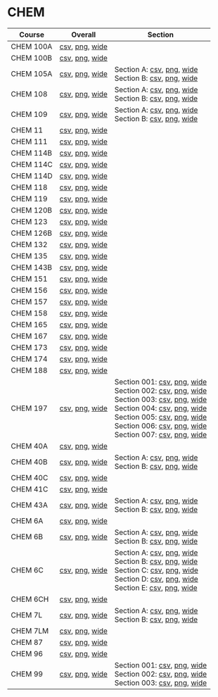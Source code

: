 # CHEM

| Course | Overall | Section |
| ------ | ------- | ------- |
| CHEM 100A | [csv](https://github.com/UCSD-Historical-Enrollment-Data/2023Spring/blob/main/overall/CHEM%20100A.csv), [png](https://raw.githubusercontent.com/UCSD-Historical-Enrollment-Data/2023Spring/main/plot_overall/CHEM%20100A.png), [wide](https://raw.githubusercontent.com/UCSD-Historical-Enrollment-Data/2023Spring/main/plot_overall_wide/CHEM%20100A.png) |  |
| CHEM 100B | [csv](https://github.com/UCSD-Historical-Enrollment-Data/2023Spring/blob/main/overall/CHEM%20100B.csv), [png](https://raw.githubusercontent.com/UCSD-Historical-Enrollment-Data/2023Spring/main/plot_overall/CHEM%20100B.png), [wide](https://raw.githubusercontent.com/UCSD-Historical-Enrollment-Data/2023Spring/main/plot_overall_wide/CHEM%20100B.png) |  |
| CHEM 105A | [csv](https://github.com/UCSD-Historical-Enrollment-Data/2023Spring/blob/main/overall/CHEM%20105A.csv), [png](https://raw.githubusercontent.com/UCSD-Historical-Enrollment-Data/2023Spring/main/plot_overall/CHEM%20105A.png), [wide](https://raw.githubusercontent.com/UCSD-Historical-Enrollment-Data/2023Spring/main/plot_overall_wide/CHEM%20105A.png) | Section A: [csv](https://github.com/UCSD-Historical-Enrollment-Data/2023Spring/blob/main/section/CHEM%20105A_A.csv), [png](https://raw.githubusercontent.com/UCSD-Historical-Enrollment-Data/2023Spring/main/plot_section/CHEM%20105A_A.png), [wide](https://raw.githubusercontent.com/UCSD-Historical-Enrollment-Data/2023Spring/main/plot_section_wide/CHEM%20105A_A.png)<br>Section B: [csv](https://github.com/UCSD-Historical-Enrollment-Data/2023Spring/blob/main/section/CHEM%20105A_B.csv), [png](https://raw.githubusercontent.com/UCSD-Historical-Enrollment-Data/2023Spring/main/plot_section/CHEM%20105A_B.png), [wide](https://raw.githubusercontent.com/UCSD-Historical-Enrollment-Data/2023Spring/main/plot_section_wide/CHEM%20105A_B.png) |
| CHEM 108 | [csv](https://github.com/UCSD-Historical-Enrollment-Data/2023Spring/blob/main/overall/CHEM%20108.csv), [png](https://raw.githubusercontent.com/UCSD-Historical-Enrollment-Data/2023Spring/main/plot_overall/CHEM%20108.png), [wide](https://raw.githubusercontent.com/UCSD-Historical-Enrollment-Data/2023Spring/main/plot_overall_wide/CHEM%20108.png) | Section A: [csv](https://github.com/UCSD-Historical-Enrollment-Data/2023Spring/blob/main/section/CHEM%20108_A.csv), [png](https://raw.githubusercontent.com/UCSD-Historical-Enrollment-Data/2023Spring/main/plot_section/CHEM%20108_A.png), [wide](https://raw.githubusercontent.com/UCSD-Historical-Enrollment-Data/2023Spring/main/plot_section_wide/CHEM%20108_A.png)<br>Section B: [csv](https://github.com/UCSD-Historical-Enrollment-Data/2023Spring/blob/main/section/CHEM%20108_B.csv), [png](https://raw.githubusercontent.com/UCSD-Historical-Enrollment-Data/2023Spring/main/plot_section/CHEM%20108_B.png), [wide](https://raw.githubusercontent.com/UCSD-Historical-Enrollment-Data/2023Spring/main/plot_section_wide/CHEM%20108_B.png) |
| CHEM 109 | [csv](https://github.com/UCSD-Historical-Enrollment-Data/2023Spring/blob/main/overall/CHEM%20109.csv), [png](https://raw.githubusercontent.com/UCSD-Historical-Enrollment-Data/2023Spring/main/plot_overall/CHEM%20109.png), [wide](https://raw.githubusercontent.com/UCSD-Historical-Enrollment-Data/2023Spring/main/plot_overall_wide/CHEM%20109.png) | Section A: [csv](https://github.com/UCSD-Historical-Enrollment-Data/2023Spring/blob/main/section/CHEM%20109_A.csv), [png](https://raw.githubusercontent.com/UCSD-Historical-Enrollment-Data/2023Spring/main/plot_section/CHEM%20109_A.png), [wide](https://raw.githubusercontent.com/UCSD-Historical-Enrollment-Data/2023Spring/main/plot_section_wide/CHEM%20109_A.png)<br>Section B: [csv](https://github.com/UCSD-Historical-Enrollment-Data/2023Spring/blob/main/section/CHEM%20109_B.csv), [png](https://raw.githubusercontent.com/UCSD-Historical-Enrollment-Data/2023Spring/main/plot_section/CHEM%20109_B.png), [wide](https://raw.githubusercontent.com/UCSD-Historical-Enrollment-Data/2023Spring/main/plot_section_wide/CHEM%20109_B.png) |
| CHEM 11 | [csv](https://github.com/UCSD-Historical-Enrollment-Data/2023Spring/blob/main/overall/CHEM%2011.csv), [png](https://raw.githubusercontent.com/UCSD-Historical-Enrollment-Data/2023Spring/main/plot_overall/CHEM%2011.png), [wide](https://raw.githubusercontent.com/UCSD-Historical-Enrollment-Data/2023Spring/main/plot_overall_wide/CHEM%2011.png) |  |
| CHEM 111 | [csv](https://github.com/UCSD-Historical-Enrollment-Data/2023Spring/blob/main/overall/CHEM%20111.csv), [png](https://raw.githubusercontent.com/UCSD-Historical-Enrollment-Data/2023Spring/main/plot_overall/CHEM%20111.png), [wide](https://raw.githubusercontent.com/UCSD-Historical-Enrollment-Data/2023Spring/main/plot_overall_wide/CHEM%20111.png) |  |
| CHEM 114B | [csv](https://github.com/UCSD-Historical-Enrollment-Data/2023Spring/blob/main/overall/CHEM%20114B.csv), [png](https://raw.githubusercontent.com/UCSD-Historical-Enrollment-Data/2023Spring/main/plot_overall/CHEM%20114B.png), [wide](https://raw.githubusercontent.com/UCSD-Historical-Enrollment-Data/2023Spring/main/plot_overall_wide/CHEM%20114B.png) |  |
| CHEM 114C | [csv](https://github.com/UCSD-Historical-Enrollment-Data/2023Spring/blob/main/overall/CHEM%20114C.csv), [png](https://raw.githubusercontent.com/UCSD-Historical-Enrollment-Data/2023Spring/main/plot_overall/CHEM%20114C.png), [wide](https://raw.githubusercontent.com/UCSD-Historical-Enrollment-Data/2023Spring/main/plot_overall_wide/CHEM%20114C.png) |  |
| CHEM 114D | [csv](https://github.com/UCSD-Historical-Enrollment-Data/2023Spring/blob/main/overall/CHEM%20114D.csv), [png](https://raw.githubusercontent.com/UCSD-Historical-Enrollment-Data/2023Spring/main/plot_overall/CHEM%20114D.png), [wide](https://raw.githubusercontent.com/UCSD-Historical-Enrollment-Data/2023Spring/main/plot_overall_wide/CHEM%20114D.png) |  |
| CHEM 118 | [csv](https://github.com/UCSD-Historical-Enrollment-Data/2023Spring/blob/main/overall/CHEM%20118.csv), [png](https://raw.githubusercontent.com/UCSD-Historical-Enrollment-Data/2023Spring/main/plot_overall/CHEM%20118.png), [wide](https://raw.githubusercontent.com/UCSD-Historical-Enrollment-Data/2023Spring/main/plot_overall_wide/CHEM%20118.png) |  |
| CHEM 119 | [csv](https://github.com/UCSD-Historical-Enrollment-Data/2023Spring/blob/main/overall/CHEM%20119.csv), [png](https://raw.githubusercontent.com/UCSD-Historical-Enrollment-Data/2023Spring/main/plot_overall/CHEM%20119.png), [wide](https://raw.githubusercontent.com/UCSD-Historical-Enrollment-Data/2023Spring/main/plot_overall_wide/CHEM%20119.png) |  |
| CHEM 120B | [csv](https://github.com/UCSD-Historical-Enrollment-Data/2023Spring/blob/main/overall/CHEM%20120B.csv), [png](https://raw.githubusercontent.com/UCSD-Historical-Enrollment-Data/2023Spring/main/plot_overall/CHEM%20120B.png), [wide](https://raw.githubusercontent.com/UCSD-Historical-Enrollment-Data/2023Spring/main/plot_overall_wide/CHEM%20120B.png) |  |
| CHEM 123 | [csv](https://github.com/UCSD-Historical-Enrollment-Data/2023Spring/blob/main/overall/CHEM%20123.csv), [png](https://raw.githubusercontent.com/UCSD-Historical-Enrollment-Data/2023Spring/main/plot_overall/CHEM%20123.png), [wide](https://raw.githubusercontent.com/UCSD-Historical-Enrollment-Data/2023Spring/main/plot_overall_wide/CHEM%20123.png) |  |
| CHEM 126B | [csv](https://github.com/UCSD-Historical-Enrollment-Data/2023Spring/blob/main/overall/CHEM%20126B.csv), [png](https://raw.githubusercontent.com/UCSD-Historical-Enrollment-Data/2023Spring/main/plot_overall/CHEM%20126B.png), [wide](https://raw.githubusercontent.com/UCSD-Historical-Enrollment-Data/2023Spring/main/plot_overall_wide/CHEM%20126B.png) |  |
| CHEM 132 | [csv](https://github.com/UCSD-Historical-Enrollment-Data/2023Spring/blob/main/overall/CHEM%20132.csv), [png](https://raw.githubusercontent.com/UCSD-Historical-Enrollment-Data/2023Spring/main/plot_overall/CHEM%20132.png), [wide](https://raw.githubusercontent.com/UCSD-Historical-Enrollment-Data/2023Spring/main/plot_overall_wide/CHEM%20132.png) |  |
| CHEM 135 | [csv](https://github.com/UCSD-Historical-Enrollment-Data/2023Spring/blob/main/overall/CHEM%20135.csv), [png](https://raw.githubusercontent.com/UCSD-Historical-Enrollment-Data/2023Spring/main/plot_overall/CHEM%20135.png), [wide](https://raw.githubusercontent.com/UCSD-Historical-Enrollment-Data/2023Spring/main/plot_overall_wide/CHEM%20135.png) |  |
| CHEM 143B | [csv](https://github.com/UCSD-Historical-Enrollment-Data/2023Spring/blob/main/overall/CHEM%20143B.csv), [png](https://raw.githubusercontent.com/UCSD-Historical-Enrollment-Data/2023Spring/main/plot_overall/CHEM%20143B.png), [wide](https://raw.githubusercontent.com/UCSD-Historical-Enrollment-Data/2023Spring/main/plot_overall_wide/CHEM%20143B.png) |  |
| CHEM 151 | [csv](https://github.com/UCSD-Historical-Enrollment-Data/2023Spring/blob/main/overall/CHEM%20151.csv), [png](https://raw.githubusercontent.com/UCSD-Historical-Enrollment-Data/2023Spring/main/plot_overall/CHEM%20151.png), [wide](https://raw.githubusercontent.com/UCSD-Historical-Enrollment-Data/2023Spring/main/plot_overall_wide/CHEM%20151.png) |  |
| CHEM 156 | [csv](https://github.com/UCSD-Historical-Enrollment-Data/2023Spring/blob/main/overall/CHEM%20156.csv), [png](https://raw.githubusercontent.com/UCSD-Historical-Enrollment-Data/2023Spring/main/plot_overall/CHEM%20156.png), [wide](https://raw.githubusercontent.com/UCSD-Historical-Enrollment-Data/2023Spring/main/plot_overall_wide/CHEM%20156.png) |  |
| CHEM 157 | [csv](https://github.com/UCSD-Historical-Enrollment-Data/2023Spring/blob/main/overall/CHEM%20157.csv), [png](https://raw.githubusercontent.com/UCSD-Historical-Enrollment-Data/2023Spring/main/plot_overall/CHEM%20157.png), [wide](https://raw.githubusercontent.com/UCSD-Historical-Enrollment-Data/2023Spring/main/plot_overall_wide/CHEM%20157.png) |  |
| CHEM 158 | [csv](https://github.com/UCSD-Historical-Enrollment-Data/2023Spring/blob/main/overall/CHEM%20158.csv), [png](https://raw.githubusercontent.com/UCSD-Historical-Enrollment-Data/2023Spring/main/plot_overall/CHEM%20158.png), [wide](https://raw.githubusercontent.com/UCSD-Historical-Enrollment-Data/2023Spring/main/plot_overall_wide/CHEM%20158.png) |  |
| CHEM 165 | [csv](https://github.com/UCSD-Historical-Enrollment-Data/2023Spring/blob/main/overall/CHEM%20165.csv), [png](https://raw.githubusercontent.com/UCSD-Historical-Enrollment-Data/2023Spring/main/plot_overall/CHEM%20165.png), [wide](https://raw.githubusercontent.com/UCSD-Historical-Enrollment-Data/2023Spring/main/plot_overall_wide/CHEM%20165.png) |  |
| CHEM 167 | [csv](https://github.com/UCSD-Historical-Enrollment-Data/2023Spring/blob/main/overall/CHEM%20167.csv), [png](https://raw.githubusercontent.com/UCSD-Historical-Enrollment-Data/2023Spring/main/plot_overall/CHEM%20167.png), [wide](https://raw.githubusercontent.com/UCSD-Historical-Enrollment-Data/2023Spring/main/plot_overall_wide/CHEM%20167.png) |  |
| CHEM 173 | [csv](https://github.com/UCSD-Historical-Enrollment-Data/2023Spring/blob/main/overall/CHEM%20173.csv), [png](https://raw.githubusercontent.com/UCSD-Historical-Enrollment-Data/2023Spring/main/plot_overall/CHEM%20173.png), [wide](https://raw.githubusercontent.com/UCSD-Historical-Enrollment-Data/2023Spring/main/plot_overall_wide/CHEM%20173.png) |  |
| CHEM 174 | [csv](https://github.com/UCSD-Historical-Enrollment-Data/2023Spring/blob/main/overall/CHEM%20174.csv), [png](https://raw.githubusercontent.com/UCSD-Historical-Enrollment-Data/2023Spring/main/plot_overall/CHEM%20174.png), [wide](https://raw.githubusercontent.com/UCSD-Historical-Enrollment-Data/2023Spring/main/plot_overall_wide/CHEM%20174.png) |  |
| CHEM 188 | [csv](https://github.com/UCSD-Historical-Enrollment-Data/2023Spring/blob/main/overall/CHEM%20188.csv), [png](https://raw.githubusercontent.com/UCSD-Historical-Enrollment-Data/2023Spring/main/plot_overall/CHEM%20188.png), [wide](https://raw.githubusercontent.com/UCSD-Historical-Enrollment-Data/2023Spring/main/plot_overall_wide/CHEM%20188.png) |  |
| CHEM 197 | [csv](https://github.com/UCSD-Historical-Enrollment-Data/2023Spring/blob/main/overall/CHEM%20197.csv), [png](https://raw.githubusercontent.com/UCSD-Historical-Enrollment-Data/2023Spring/main/plot_overall/CHEM%20197.png), [wide](https://raw.githubusercontent.com/UCSD-Historical-Enrollment-Data/2023Spring/main/plot_overall_wide/CHEM%20197.png) | Section 001: [csv](https://github.com/UCSD-Historical-Enrollment-Data/2023Spring/blob/main/section/CHEM%20197_001.csv), [png](https://raw.githubusercontent.com/UCSD-Historical-Enrollment-Data/2023Spring/main/plot_section/CHEM%20197_001.png), [wide](https://raw.githubusercontent.com/UCSD-Historical-Enrollment-Data/2023Spring/main/plot_section_wide/CHEM%20197_001.png)<br>Section 002: [csv](https://github.com/UCSD-Historical-Enrollment-Data/2023Spring/blob/main/section/CHEM%20197_002.csv), [png](https://raw.githubusercontent.com/UCSD-Historical-Enrollment-Data/2023Spring/main/plot_section/CHEM%20197_002.png), [wide](https://raw.githubusercontent.com/UCSD-Historical-Enrollment-Data/2023Spring/main/plot_section_wide/CHEM%20197_002.png)<br>Section 003: [csv](https://github.com/UCSD-Historical-Enrollment-Data/2023Spring/blob/main/section/CHEM%20197_003.csv), [png](https://raw.githubusercontent.com/UCSD-Historical-Enrollment-Data/2023Spring/main/plot_section/CHEM%20197_003.png), [wide](https://raw.githubusercontent.com/UCSD-Historical-Enrollment-Data/2023Spring/main/plot_section_wide/CHEM%20197_003.png)<br>Section 004: [csv](https://github.com/UCSD-Historical-Enrollment-Data/2023Spring/blob/main/section/CHEM%20197_004.csv), [png](https://raw.githubusercontent.com/UCSD-Historical-Enrollment-Data/2023Spring/main/plot_section/CHEM%20197_004.png), [wide](https://raw.githubusercontent.com/UCSD-Historical-Enrollment-Data/2023Spring/main/plot_section_wide/CHEM%20197_004.png)<br>Section 005: [csv](https://github.com/UCSD-Historical-Enrollment-Data/2023Spring/blob/main/section/CHEM%20197_005.csv), [png](https://raw.githubusercontent.com/UCSD-Historical-Enrollment-Data/2023Spring/main/plot_section/CHEM%20197_005.png), [wide](https://raw.githubusercontent.com/UCSD-Historical-Enrollment-Data/2023Spring/main/plot_section_wide/CHEM%20197_005.png)<br>Section 006: [csv](https://github.com/UCSD-Historical-Enrollment-Data/2023Spring/blob/main/section/CHEM%20197_006.csv), [png](https://raw.githubusercontent.com/UCSD-Historical-Enrollment-Data/2023Spring/main/plot_section/CHEM%20197_006.png), [wide](https://raw.githubusercontent.com/UCSD-Historical-Enrollment-Data/2023Spring/main/plot_section_wide/CHEM%20197_006.png)<br>Section 007: [csv](https://github.com/UCSD-Historical-Enrollment-Data/2023Spring/blob/main/section/CHEM%20197_007.csv), [png](https://raw.githubusercontent.com/UCSD-Historical-Enrollment-Data/2023Spring/main/plot_section/CHEM%20197_007.png), [wide](https://raw.githubusercontent.com/UCSD-Historical-Enrollment-Data/2023Spring/main/plot_section_wide/CHEM%20197_007.png) |
| CHEM 40A | [csv](https://github.com/UCSD-Historical-Enrollment-Data/2023Spring/blob/main/overall/CHEM%2040A.csv), [png](https://raw.githubusercontent.com/UCSD-Historical-Enrollment-Data/2023Spring/main/plot_overall/CHEM%2040A.png), [wide](https://raw.githubusercontent.com/UCSD-Historical-Enrollment-Data/2023Spring/main/plot_overall_wide/CHEM%2040A.png) |  |
| CHEM 40B | [csv](https://github.com/UCSD-Historical-Enrollment-Data/2023Spring/blob/main/overall/CHEM%2040B.csv), [png](https://raw.githubusercontent.com/UCSD-Historical-Enrollment-Data/2023Spring/main/plot_overall/CHEM%2040B.png), [wide](https://raw.githubusercontent.com/UCSD-Historical-Enrollment-Data/2023Spring/main/plot_overall_wide/CHEM%2040B.png) | Section A: [csv](https://github.com/UCSD-Historical-Enrollment-Data/2023Spring/blob/main/section/CHEM%2040B_A.csv), [png](https://raw.githubusercontent.com/UCSD-Historical-Enrollment-Data/2023Spring/main/plot_section/CHEM%2040B_A.png), [wide](https://raw.githubusercontent.com/UCSD-Historical-Enrollment-Data/2023Spring/main/plot_section_wide/CHEM%2040B_A.png)<br>Section B: [csv](https://github.com/UCSD-Historical-Enrollment-Data/2023Spring/blob/main/section/CHEM%2040B_B.csv), [png](https://raw.githubusercontent.com/UCSD-Historical-Enrollment-Data/2023Spring/main/plot_section/CHEM%2040B_B.png), [wide](https://raw.githubusercontent.com/UCSD-Historical-Enrollment-Data/2023Spring/main/plot_section_wide/CHEM%2040B_B.png) |
| CHEM 40C | [csv](https://github.com/UCSD-Historical-Enrollment-Data/2023Spring/blob/main/overall/CHEM%2040C.csv), [png](https://raw.githubusercontent.com/UCSD-Historical-Enrollment-Data/2023Spring/main/plot_overall/CHEM%2040C.png), [wide](https://raw.githubusercontent.com/UCSD-Historical-Enrollment-Data/2023Spring/main/plot_overall_wide/CHEM%2040C.png) |  |
| CHEM 41C | [csv](https://github.com/UCSD-Historical-Enrollment-Data/2023Spring/blob/main/overall/CHEM%2041C.csv), [png](https://raw.githubusercontent.com/UCSD-Historical-Enrollment-Data/2023Spring/main/plot_overall/CHEM%2041C.png), [wide](https://raw.githubusercontent.com/UCSD-Historical-Enrollment-Data/2023Spring/main/plot_overall_wide/CHEM%2041C.png) |  |
| CHEM 43A | [csv](https://github.com/UCSD-Historical-Enrollment-Data/2023Spring/blob/main/overall/CHEM%2043A.csv), [png](https://raw.githubusercontent.com/UCSD-Historical-Enrollment-Data/2023Spring/main/plot_overall/CHEM%2043A.png), [wide](https://raw.githubusercontent.com/UCSD-Historical-Enrollment-Data/2023Spring/main/plot_overall_wide/CHEM%2043A.png) | Section A: [csv](https://github.com/UCSD-Historical-Enrollment-Data/2023Spring/blob/main/section/CHEM%2043A_A.csv), [png](https://raw.githubusercontent.com/UCSD-Historical-Enrollment-Data/2023Spring/main/plot_section/CHEM%2043A_A.png), [wide](https://raw.githubusercontent.com/UCSD-Historical-Enrollment-Data/2023Spring/main/plot_section_wide/CHEM%2043A_A.png)<br>Section B: [csv](https://github.com/UCSD-Historical-Enrollment-Data/2023Spring/blob/main/section/CHEM%2043A_B.csv), [png](https://raw.githubusercontent.com/UCSD-Historical-Enrollment-Data/2023Spring/main/plot_section/CHEM%2043A_B.png), [wide](https://raw.githubusercontent.com/UCSD-Historical-Enrollment-Data/2023Spring/main/plot_section_wide/CHEM%2043A_B.png) |
| CHEM 6A | [csv](https://github.com/UCSD-Historical-Enrollment-Data/2023Spring/blob/main/overall/CHEM%206A.csv), [png](https://raw.githubusercontent.com/UCSD-Historical-Enrollment-Data/2023Spring/main/plot_overall/CHEM%206A.png), [wide](https://raw.githubusercontent.com/UCSD-Historical-Enrollment-Data/2023Spring/main/plot_overall_wide/CHEM%206A.png) |  |
| CHEM 6B | [csv](https://github.com/UCSD-Historical-Enrollment-Data/2023Spring/blob/main/overall/CHEM%206B.csv), [png](https://raw.githubusercontent.com/UCSD-Historical-Enrollment-Data/2023Spring/main/plot_overall/CHEM%206B.png), [wide](https://raw.githubusercontent.com/UCSD-Historical-Enrollment-Data/2023Spring/main/plot_overall_wide/CHEM%206B.png) | Section A: [csv](https://github.com/UCSD-Historical-Enrollment-Data/2023Spring/blob/main/section/CHEM%206B_A.csv), [png](https://raw.githubusercontent.com/UCSD-Historical-Enrollment-Data/2023Spring/main/plot_section/CHEM%206B_A.png), [wide](https://raw.githubusercontent.com/UCSD-Historical-Enrollment-Data/2023Spring/main/plot_section_wide/CHEM%206B_A.png)<br>Section B: [csv](https://github.com/UCSD-Historical-Enrollment-Data/2023Spring/blob/main/section/CHEM%206B_B.csv), [png](https://raw.githubusercontent.com/UCSD-Historical-Enrollment-Data/2023Spring/main/plot_section/CHEM%206B_B.png), [wide](https://raw.githubusercontent.com/UCSD-Historical-Enrollment-Data/2023Spring/main/plot_section_wide/CHEM%206B_B.png) |
| CHEM 6C | [csv](https://github.com/UCSD-Historical-Enrollment-Data/2023Spring/blob/main/overall/CHEM%206C.csv), [png](https://raw.githubusercontent.com/UCSD-Historical-Enrollment-Data/2023Spring/main/plot_overall/CHEM%206C.png), [wide](https://raw.githubusercontent.com/UCSD-Historical-Enrollment-Data/2023Spring/main/plot_overall_wide/CHEM%206C.png) | Section A: [csv](https://github.com/UCSD-Historical-Enrollment-Data/2023Spring/blob/main/section/CHEM%206C_A.csv), [png](https://raw.githubusercontent.com/UCSD-Historical-Enrollment-Data/2023Spring/main/plot_section/CHEM%206C_A.png), [wide](https://raw.githubusercontent.com/UCSD-Historical-Enrollment-Data/2023Spring/main/plot_section_wide/CHEM%206C_A.png)<br>Section B: [csv](https://github.com/UCSD-Historical-Enrollment-Data/2023Spring/blob/main/section/CHEM%206C_B.csv), [png](https://raw.githubusercontent.com/UCSD-Historical-Enrollment-Data/2023Spring/main/plot_section/CHEM%206C_B.png), [wide](https://raw.githubusercontent.com/UCSD-Historical-Enrollment-Data/2023Spring/main/plot_section_wide/CHEM%206C_B.png)<br>Section C: [csv](https://github.com/UCSD-Historical-Enrollment-Data/2023Spring/blob/main/section/CHEM%206C_C.csv), [png](https://raw.githubusercontent.com/UCSD-Historical-Enrollment-Data/2023Spring/main/plot_section/CHEM%206C_C.png), [wide](https://raw.githubusercontent.com/UCSD-Historical-Enrollment-Data/2023Spring/main/plot_section_wide/CHEM%206C_C.png)<br>Section D: [csv](https://github.com/UCSD-Historical-Enrollment-Data/2023Spring/blob/main/section/CHEM%206C_D.csv), [png](https://raw.githubusercontent.com/UCSD-Historical-Enrollment-Data/2023Spring/main/plot_section/CHEM%206C_D.png), [wide](https://raw.githubusercontent.com/UCSD-Historical-Enrollment-Data/2023Spring/main/plot_section_wide/CHEM%206C_D.png)<br>Section E: [csv](https://github.com/UCSD-Historical-Enrollment-Data/2023Spring/blob/main/section/CHEM%206C_E.csv), [png](https://raw.githubusercontent.com/UCSD-Historical-Enrollment-Data/2023Spring/main/plot_section/CHEM%206C_E.png), [wide](https://raw.githubusercontent.com/UCSD-Historical-Enrollment-Data/2023Spring/main/plot_section_wide/CHEM%206C_E.png) |
| CHEM 6CH | [csv](https://github.com/UCSD-Historical-Enrollment-Data/2023Spring/blob/main/overall/CHEM%206CH.csv), [png](https://raw.githubusercontent.com/UCSD-Historical-Enrollment-Data/2023Spring/main/plot_overall/CHEM%206CH.png), [wide](https://raw.githubusercontent.com/UCSD-Historical-Enrollment-Data/2023Spring/main/plot_overall_wide/CHEM%206CH.png) |  |
| CHEM 7L | [csv](https://github.com/UCSD-Historical-Enrollment-Data/2023Spring/blob/main/overall/CHEM%207L.csv), [png](https://raw.githubusercontent.com/UCSD-Historical-Enrollment-Data/2023Spring/main/plot_overall/CHEM%207L.png), [wide](https://raw.githubusercontent.com/UCSD-Historical-Enrollment-Data/2023Spring/main/plot_overall_wide/CHEM%207L.png) | Section A: [csv](https://github.com/UCSD-Historical-Enrollment-Data/2023Spring/blob/main/section/CHEM%207L_A.csv), [png](https://raw.githubusercontent.com/UCSD-Historical-Enrollment-Data/2023Spring/main/plot_section/CHEM%207L_A.png), [wide](https://raw.githubusercontent.com/UCSD-Historical-Enrollment-Data/2023Spring/main/plot_section_wide/CHEM%207L_A.png)<br>Section B: [csv](https://github.com/UCSD-Historical-Enrollment-Data/2023Spring/blob/main/section/CHEM%207L_B.csv), [png](https://raw.githubusercontent.com/UCSD-Historical-Enrollment-Data/2023Spring/main/plot_section/CHEM%207L_B.png), [wide](https://raw.githubusercontent.com/UCSD-Historical-Enrollment-Data/2023Spring/main/plot_section_wide/CHEM%207L_B.png) |
| CHEM 7LM | [csv](https://github.com/UCSD-Historical-Enrollment-Data/2023Spring/blob/main/overall/CHEM%207LM.csv), [png](https://raw.githubusercontent.com/UCSD-Historical-Enrollment-Data/2023Spring/main/plot_overall/CHEM%207LM.png), [wide](https://raw.githubusercontent.com/UCSD-Historical-Enrollment-Data/2023Spring/main/plot_overall_wide/CHEM%207LM.png) |  |
| CHEM 87 | [csv](https://github.com/UCSD-Historical-Enrollment-Data/2023Spring/blob/main/overall/CHEM%2087.csv), [png](https://raw.githubusercontent.com/UCSD-Historical-Enrollment-Data/2023Spring/main/plot_overall/CHEM%2087.png), [wide](https://raw.githubusercontent.com/UCSD-Historical-Enrollment-Data/2023Spring/main/plot_overall_wide/CHEM%2087.png) |  |
| CHEM 96 | [csv](https://github.com/UCSD-Historical-Enrollment-Data/2023Spring/blob/main/overall/CHEM%2096.csv), [png](https://raw.githubusercontent.com/UCSD-Historical-Enrollment-Data/2023Spring/main/plot_overall/CHEM%2096.png), [wide](https://raw.githubusercontent.com/UCSD-Historical-Enrollment-Data/2023Spring/main/plot_overall_wide/CHEM%2096.png) |  |
| CHEM 99 | [csv](https://github.com/UCSD-Historical-Enrollment-Data/2023Spring/blob/main/overall/CHEM%2099.csv), [png](https://raw.githubusercontent.com/UCSD-Historical-Enrollment-Data/2023Spring/main/plot_overall/CHEM%2099.png), [wide](https://raw.githubusercontent.com/UCSD-Historical-Enrollment-Data/2023Spring/main/plot_overall_wide/CHEM%2099.png) | Section 001: [csv](https://github.com/UCSD-Historical-Enrollment-Data/2023Spring/blob/main/section/CHEM%2099_001.csv), [png](https://raw.githubusercontent.com/UCSD-Historical-Enrollment-Data/2023Spring/main/plot_section/CHEM%2099_001.png), [wide](https://raw.githubusercontent.com/UCSD-Historical-Enrollment-Data/2023Spring/main/plot_section_wide/CHEM%2099_001.png)<br>Section 002: [csv](https://github.com/UCSD-Historical-Enrollment-Data/2023Spring/blob/main/section/CHEM%2099_002.csv), [png](https://raw.githubusercontent.com/UCSD-Historical-Enrollment-Data/2023Spring/main/plot_section/CHEM%2099_002.png), [wide](https://raw.githubusercontent.com/UCSD-Historical-Enrollment-Data/2023Spring/main/plot_section_wide/CHEM%2099_002.png)<br>Section 003: [csv](https://github.com/UCSD-Historical-Enrollment-Data/2023Spring/blob/main/section/CHEM%2099_003.csv), [png](https://raw.githubusercontent.com/UCSD-Historical-Enrollment-Data/2023Spring/main/plot_section/CHEM%2099_003.png), [wide](https://raw.githubusercontent.com/UCSD-Historical-Enrollment-Data/2023Spring/main/plot_section_wide/CHEM%2099_003.png) |

